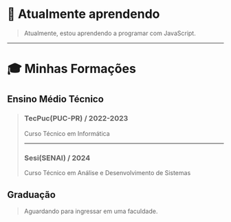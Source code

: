 # 🌱 Atualmente aprendendo
> Atualmente, estou aprendendo a programar com JavaScript.
___

# 🎓 Minhas Formações
## Ensino Médio Técnico
> ### TecPuc(PUC-PR) / 2022-2023
> 
> Curso Técnico em Informática
>
> ___ 
>
> ### Sesi(SENAI) / 2024
> 
> Curso Técnico em Análise e Desenvolvimento de Sistemas
## Graduação
> Aguardando para ingressar em uma faculdade.

<!--
**LorenzoBordignon07/LorenzoBordignon07** is a ✨ _special_ ✨ repository because its `README.md` (this file) appears on your GitHub profile.

Here are some ideas to get you started:

- 🔭 I’m currently working on ...
- 🌱 I’m currently learning ...
- 👯 I’m looking to collaborate on ...
- 🤔 I’m looking for help with ...
- 💬 Ask me about ...
- 📫 How to reach me: ...
- 😄 Pronouns: ...
- ⚡ Fun fact: ...
-->
